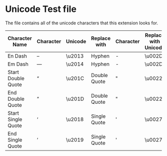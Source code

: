 # Unicode Test file

The file contains all of the unicode characters that this extension looks for.

| Character Name     | Character | Unicode | Replace with      | Character | Replace with Unicode |
| ------------------ | --------- | ------- | ----------------- | --------- | -------------------- |
| En Dash            | –         | \\u2013 | Hyphen            | -         | \\u002D              |
| Em Dash            | —         | \\u2014 | Hyphen            | -         | \\u002D              |
| Start Double Quote | “         | \\u201C | Double Quote      | "         | \\u0022              |
| End Double Quote   | ”         | \\u201D | Double Quote      | "         | \\u0022              |
| Start Single Quote | ‘         | \\u2018 | Single Quote      | '         | \\u0027              |
| End Single Quote   | ’         | \\u2019 | Single Quote      | '         | \\u0027              |
